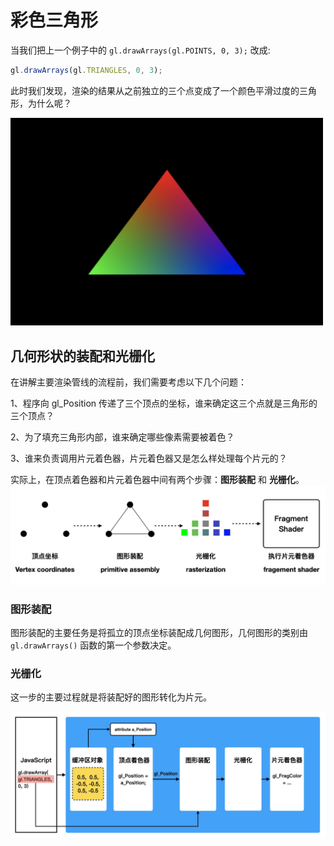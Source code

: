 # 彩色三角形

当我们把上一个例子中的 `gl.drawArrays(gl.POINTS, 0, 3);` 改成:

```javascript
gl.drawArrays(gl.TRIANGLES, 0, 3);
```

此时我们发现，渲染的结果从之前独立的三个点变成了一个颜色平滑过度的三角形，为什么呢？

<img src="https://github.com/zqiangxu/webgl/blob/main/assets/book/lesson19/triangles.png?raw=true" width="500px"/>

## 几何形状的装配和光栅化

在讲解主要渲染管线的流程前，我们需要考虑以下几个问题：

1、程序向 gl_Position 传递了三个顶点的坐标，谁来确定这三个点就是三角形的三个顶点？

2、为了填充三角形内部，谁来确定哪些像素需要被着色？

3、谁来负责调用片元着色器，片元着色器又是怎么样处理每个片元的？

实际上，在顶点着色器和片元着色器中间有两个步骤：**图形装配** 和 **光栅化**。
<img src="https://github.com/zqiangxu/webgl/blob/main/assets/book/lesson19/process.png?raw=true" width="1000px"/>

### 图形装配

图形装配的主要任务是将孤立的顶点坐标装配成几何图形，几何图形的类别由 `gl.drawArrays()` 函数的第一个参数决定。

### 光栅化

这一步的主要过程就是将装配好的图形转化为片元。

<img src="https://github.com/zqiangxu/webgl/blob/main/assets/book/lesson19/process1.png?raw=true" width="1000px"/>

